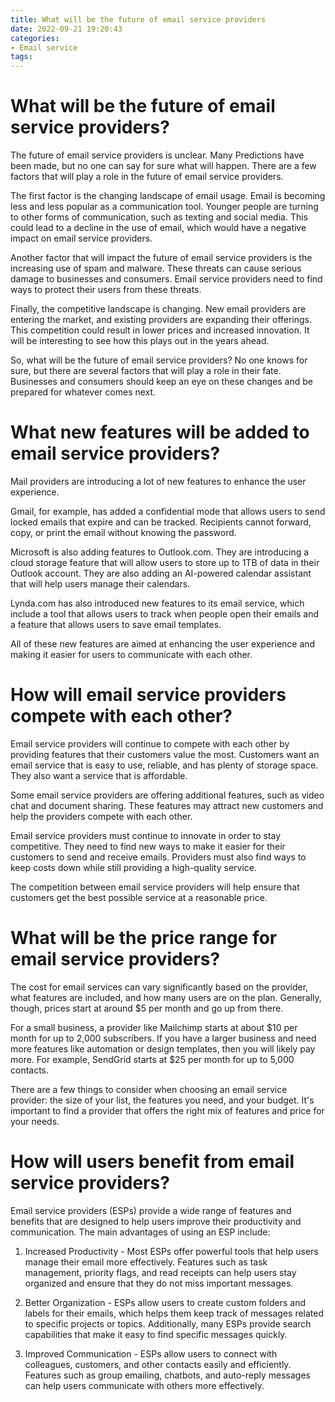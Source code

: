 ```yaml
---
title: What will be the future of email service providers
date: 2022-09-21 19:20:43
categories:
- Email service
tags:
---
```



#  What will be the future of email service providers?

The future of email service providers is unclear. Many Predictions have been made, but no one can say for sure what will happen. There are a few factors that will play a role in the future of email service providers.

The first factor is the changing landscape of email usage. Email is becoming less and less popular as a communication tool. Younger people are turning to other forms of communication, such as texting and social media. This could lead to a decline in the use of email, which would have a negative impact on email service providers.

Another factor that will impact the future of email service providers is the increasing use of spam and malware. These threats can cause serious damage to businesses and consumers. Email service providers need to find ways to protect their users from these threats.

Finally, the competitive landscape is changing. New email providers are entering the market, and existing providers are expanding their offerings. This competition could result in lower prices and increased innovation. It will be interesting to see how this plays out in the years ahead.

So, what will be the future of email service providers? No one knows for sure, but there are several factors that will play a role in their fate. Businesses and consumers should keep an eye on these changes and be prepared for whatever comes next.

#  What new features will be added to email service providers?

Mail providers are introducing a lot of new features to enhance the user experience. 

Gmail, for example, has added a confidential mode that allows users to send locked emails that expire and can be tracked. Recipients cannot forward, copy, or print the email without knowing the password. 

Microsoft is also adding features to Outlook.com. They are introducing a cloud storage feature that will allow users to store up to 1TB of data in their Outlook account. They are also adding an AI-powered calendar assistant that will help users manage their calendars. 

Lynda.com has also introduced new features to its email service, which include a tool that allows users to track when people open their emails and a feature that allows users to save email templates. 

All of these new features are aimed at enhancing the user experience and making it easier for users to communicate with each other.

#  How will email service providers compete with each other?

Email service providers will continue to compete with each other by providing features that their customers value the most. Customers want an email service that is easy to use, reliable, and has plenty of storage space. They also want a service that is affordable.

Some email service providers are offering additional features, such as video chat and document sharing. These features may attract new customers and help the providers compete with each other.

Email service providers must continue to innovate in order to stay competitive. They need to find new ways to make it easier for their customers to send and receive emails. Providers must also find ways to keep costs down while still providing a high-quality service.

The competition between email service providers will help ensure that customers get the best possible service at a reasonable price.

#  What will be the price range for email service providers?

The cost for email services can vary significantly based on the provider, what features are included, and how many users are on the plan. Generally, though, prices start at around $5 per month and go up from there.

For a small business, a provider like Mailchimp starts at about $10 per month for up to 2,000 subscribers. If you have a larger business and need more features like automation or design templates, then you will likely pay more. For example, SendGrid starts at $25 per month for up to 5,000 contacts.

There are a few things to consider when choosing an email service provider: the size of your list, the features you need, and your budget. It's important to find a provider that offers the right mix of features and price for your needs.

#  How will users benefit from email service providers?

Email service providers (ESPs) provide a wide range of features and benefits that are designed to help users improve their productivity and communication. The main advantages of using an ESP include:

1. Increased Productivity - Most ESPs offer powerful tools that help users manage their email more effectively. Features such as task management, priority flags, and read receipts can help users stay organized and ensure that they do not miss important messages.

2. Better Organization - ESPs allow users to create custom folders and labels for their emails, which helps them keep track of messages related to specific projects or topics. Additionally, many ESPs provide search capabilities that make it easy to find specific messages quickly.

3. Improved Communication - ESPs allow users to connect with colleagues, customers, and other contacts easily and efficiently. Features such as group emailing, chatbots, and auto-reply messages can help users communicate with others more effectively.